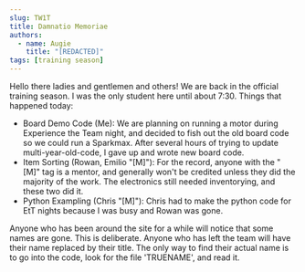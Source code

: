 ```yaml
---
slug: TW1T
title: Damnatio Memoriae
authors:
  - name: Augie
    title: "[REDACTED]"
tags: [training season]
---
```

Hello there ladies and gentlemen and others! We are back in the official training season. I was the only student here until about 7:30. Things that happened today:

* Board Demo Code (Me): We are planning on running a motor during Experience the Team night, and decided to fish out the old board code so we could run a Sparkmax. After several hours of trying to update multi-year-old-code, I gave up and wrote new board code.
* Item Sorting (Rowan, Emilio "[M]"): For the record, anyone with the "[M]" tag is a mentor, and generally won't be credited unless they did the majority of the work. The electronics still needed inventorying, and these two did it.
* Python Exampling (Chris "[M]"): Chris had to make the python code for EtT nights because I was busy and Rowan was gone.

Anyone who has been around the site for a while will notice that some names are gone. This is deliberate. Anyone who has left the team will have their name replaced by their title. The only way to find their actual name is to go into the code, look for the file 'TRUENAME', and read it.